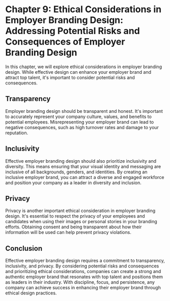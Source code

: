 Chapter 9: Ethical Considerations in Employer Branding Design: Addressing Potential Risks and Consequences of Employer Branding Design
======================================================================================================================================

In this chapter, we will explore ethical considerations in employer branding design. While effective design can enhance your employer brand and attract top talent, it's important to consider potential risks and consequences.

Transparency
------------

Employer branding design should be transparent and honest. It's important to accurately represent your company culture, values, and benefits to potential employees. Misrepresenting your employer brand can lead to negative consequences, such as high turnover rates and damage to your reputation.

Inclusivity
-----------

Effective employer branding design should also prioritize inclusivity and diversity. This means ensuring that your visual identity and messaging are inclusive of all backgrounds, genders, and identities. By creating an inclusive employer brand, you can attract a diverse and engaged workforce and position your company as a leader in diversity and inclusion.

Privacy
-------

Privacy is another important ethical consideration in employer branding design. It's essential to respect the privacy of your employees and candidates when using their images or personal stories in your branding efforts. Obtaining consent and being transparent about how their information will be used can help prevent privacy violations.

Conclusion
----------

Effective employer branding design requires a commitment to transparency, inclusivity, and privacy. By considering potential risks and consequences and prioritizing ethical considerations, companies can create a strong and authentic employer brand that resonates with top talent and positions them as leaders in their industry. With discipline, focus, and persistence, any company can achieve success in enhancing their employer brand through ethical design practices.
